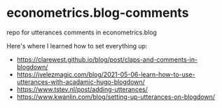 # econometrics.blog-comments
repo for utterances comments in econometrics.blog

Here's where I learned how to set everything up:
- <https://clarewest.github.io/blog/post/claps-and-comments-in-blogdown/>
- <https://jvelezmagic.com/blog/2021-05-06-learn-how-to-use-utterances-with-acadamic-hugo-blogdown/>
- <https://www.tstev.nl/post/adding-utterances/>
- <https://www.kwanlin.com/blog/setting-up-utterances-on-blogdown/>
